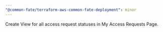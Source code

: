 ```yaml
---
"@common-fate/terraform-aws-common-fate-deployment": minor
---
```


Create View for all access request statuses in My Access Requests Page.
